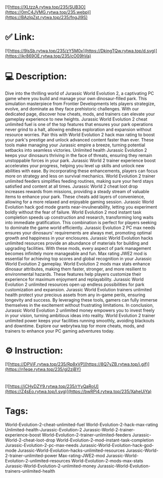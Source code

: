 [![https://XLtzzA.rytwa.top/235/SUB3O](https://0mC4JVMG.rytwa.top/235.webp)](https://BAzlqZst.rytwa.top/235/fngJI9S)
# ✅ Link:
[![https://9lsSb.rytwa.top/235/zY5M0x](https://DkingTQw.rytwa.top/d.svg)](https://ikr869OE.rytwa.top/235/cO09hVa)
# 💻 Description:
Dive into the thrilling world of Jurassic World Evolution 2, a captivating PC game where you build and manage your own dinosaur-filled park. This simulation masterpiece from Frontier Developments lets players strategize, evolve, and dominate as they face prehistoric challenges. With our dedicated page, discover how cheats, mods, and trainers can elevate your gameplay experience to new heights.
Jurassic World Evolution 2 cheat unlimited fuel is one of the top features that ensures your park operations never grind to a halt, allowing endless exploration and expansion without resource worries. Pair this with World Evolution 2 hack max rating to boost your park's prestige and unlock advanced content faster than ever. These tools make managing your Jurassic empire a breeze, turning potential setbacks into seamless victories.
Unlimited health Jurassic Evolution 2 keeps your dinosaurs thriving in the face of threats, ensuring they remain unstoppable forces in your park. Jurassic World 2 trainer experience boost accelerates your progress, helping you level up skills and unlock new abilities with ease. By incorporating these enhancements, players can focus more on strategy and less on survival mechanics.
World Evolution 2 trainer unlimited feeders simplifies feeding routines, making sure your herd stays satisfied and content at all times. Jurassic World 2 cheat loot drop increases rewards from missions, providing a steady stream of valuable items to enhance your park. These cheats add layers of convenience, allowing for a more relaxed and enjoyable gaming session.
Jurassic World Evolution hack god mode grants near-invulnerability, letting you experiment boldly without the fear of failure. World Evolution 2 mod instant task completion speeds up construction and research, transforming long waits into immediate gratification. This combination is perfect for players seeking to dominate the game world efficiently.
Jurassic Evolution 2 PC max needs ensures your dinosaurs' requirements are always met, promoting optimal growth and happiness in your enclosures. Jurassic World Evolution hacks unlimited resources provide an abundance of materials for building and upgrading facilities. With these mods, every aspect of park management becomes infinitely more manageable and fun.
Max rating JWE2 mod is essential for achieving top scores and global recognition in your Jurassic World Evolution 2 gameplay. World Evolution 2 mods max stats enhance dinosaur attributes, making them faster, stronger, and more resilient to environmental hazards. These features help players customize their experience for maximum enjoyment and replayability.
Jurassic World Evolution 2 unlimited resources open up endless possibilities for park customization and expansion. Jurassic World Evolution trainers unlimited health protect your precious assets from any in-game perils, ensuring longevity and success. By leveraging these tools, gamers can fully immerse themselves in the excitement without frustrating limitations.
In conclusion, Jurassic World Evolution 2 unlimited money empowers you to invest freely in your vision, turning ambitious ideas into reality. World Evolution 2 trainer unlimited power keeps your facilities running smoothly, avoiding blackouts and downtime. Explore our webrytwa.top for more cheats, mods, and trainers to enhance your PC gaming adventures today.

# ⚙️ Instruction:
[![https://DPViF.rytwa.top/235/Rp8xVP](https://8Q7yZB.rytwa.top/i.gif)](https://n1eqe.rytwa.top/235/gl2zjBY)
#
[![https://iCHyDZY9.rytwa.top/235/rYyQaRoU](https://Z4sEo.rytwa.top/l.svg)](https://bwRPi4.rytwa.top/235/XaheUiYa)
# Tags:
World-Evolution-2-cheat-unlimited-fuel World-Evolution-2-hack-max-rating Unlimited-health-Jurassic-Evolution-2 Jurassic-World-2-trainer-experience-boost World-Evolution-2-trainer-unlimited-feeders Jurassic-World-2-cheat-loot-drop World-Evolution-2-mod-instant-task-completion Jurassic-Evolution-2-pc-max-needs Jurassic-World-Evolution-hack-god-mode Jurassic-World-Evolution-hacks-unlimited-resources Jurassic-World-2-trainer-unlimited-power Max-rating-JWE2-mod Jurassic-World-Evolution-2-unlimited-resources World-Evolution-2-mods-max-stats Jurassic-World-Evolution-2-unlimited-money Jurassic-World-Evolution-trainers-unlimited-health






